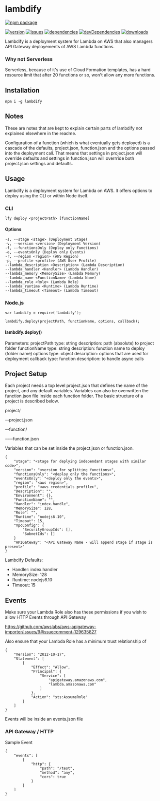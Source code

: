 # lambdify
[![npm package](https://nodei.co/npm/lambdify.png?downloads=true&downloadRank=true&stars=true)](https://nodei.co/npm/request/)

[![version](https://badge.fury.io/js/lambdify.svg)](http://badge.fury.io/js/lambdify)
[![issues](https://img.shields.io/github/issues/Prefinem/lambdify.svg)](https://github.com/Prefinem/lambdify/issues)
[![dependencies](https://david-dm.org/Prefinem/lambdify.svg)](https://david-dm.org/Prefinem/lambdify)
[![devDependencies](https://david-dm.org/Prefinem/lambdify/dev-status.svg)](https://david-dm.org/Prefinem/lambdify#info=devDependencies)
[![downloads](http://img.shields.io/npm/dm/lambdify.svg)](https://www.npmjs.com/package/lambdify)

Lambdify is a deployment system for Lambda on AWS that also managers API Gateway deployements of AWS Lambda functions.

### Why not Serverless

Serverless, because of it's use of Cloud Formation templates, has a hard resource limit that after 20 functions or so, won't allow any more functions.

## Installation

    npm i -g lambdify

## Notes

These are notes that are kept to explain certain parts of lambdify not explained elsewhere in the readme.

Configuration of a function (which is what eventually gets deployed) is a cascade of the defaults, project.json, function.json and the options passed into the deployment call.  That means that settings in project.json will override defaults and settings in function.json will overrride both project.json settings and defaults.

## Usage

Lambdify is a deployment system for Lambda on AWS.  It offers options to deploy using the CLI or within Node itself.

### CLI

    lfy deploy <projectPath> [functionName]

#### Options

    -s, --stage <stage> (Deployment Stage)
    -v, --version <version> (Deployment Version)
    -f, --functionsOnly (Deploy only Functions)
    -e, --eventsOnly (Deploy only Events)
    -r, --region <region> (AWS Region)
    -p, --profile <profile> (AWS User Profile)
    --lambda_description <Description> (Lambda Description)
    --lambda_handler <Handler> (Lambda Handler)
    --lambda_memory <MemorySize> (Lambda Memory)
    --lambda_name <FunctionName> (Lambda Name)
    --lambda_role <Role> (Lambda Role)
    --lambda_runtime <Runtime> (Lambda Runtime)
    --lambda_timeout <Timeout> (Lambda Timeout)

### Node.js

    var lambdify = require('lambdify');

    lambdify.deploy(projectPath, functionName, options, callback);

#### lambdify.deploy()

Parameters:
    projectPath
        type: string
        description: path (absolute) to project folder
    functionName
        type: string
        description: function name to deploy (folder name)
    options
        type: object
        description: options that are used for deployment
    callback
        type: function
        description: to handle async calls


## Project Setup

Each project needs a top level project.json that defines the name of the project, and any default variables.  Variables can also be overwritten the function.json file inside each function folder.  The basic structure of a project is described below.

project/

--project.json

--function/

----function.json

Variables that can be set inside the project.json or function.json.

    {
        "stage": "<stage for deplying independant stages with similar code>",
        "version": "<version for splitting functions>",
        "functionsOnly": "<deploy only the functions>",
        "eventsOnly": "<deploy only the events>",
        "region": "<aws region>",
        "profile": "<aws credentials profile>",
        "Description": "",
        "Environment": {},
        "FunctionName": "",
        "Handler": "index.handle",
        "MemorySize": 128,
        "Role": "",
        "Runtime": "nodejs6.10",
        "Timeout": 15,
        "VpcConfig": {
            "SecurityGroupIds": [],
            "SubnetIds": []
        }
        "APIGateway": "<API Gateway Name - will append stage if stage is present>"
    }

Lambdify Defaults:

* Handler: index.handler
* MemorySize: 128
* Runtime: nodejs6.10
* Timeout: 15


## Events

Make sure your Lambda Role also has these permissions if you wish to allow HTTP Events through API Gateway

https://github.com/awslabs/aws-apigateway-importer/issues/9#issuecomment-129635827

Also ensure that your Lambda Role has a minimum trust relationship of

    {
        "Version": "2012-10-17",
        "Statement": [
            {
                "Effect": "Allow",
                "Principal": {
                    "Service": [
                        "apigateway.amazonaws.com",
                        "lambda.amazonaws.com"
                    ]
                },
                "Action": "sts:AssumeRole"
            }
        ]
    }

Events will be inside an events.json file

### API Gateway / HTTP

Sample Event

    {
        "events": [
            {
                "http": {
                    "path": "/test",
                    "method": "any",
                    "cors": true
                }
            }
        ]
    }
